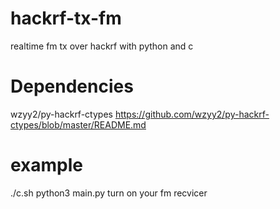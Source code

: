 # hackrf-tx-fm
realtime fm tx over hackrf with python and c

# Dependencies
  wzyy2/py-hackrf-ctypes https://github.com/wzyy2/py-hackrf-ctypes/blob/master/README.md
  
# example
  ./c.sh
  python3 main.py
  turn on your fm recvicer

